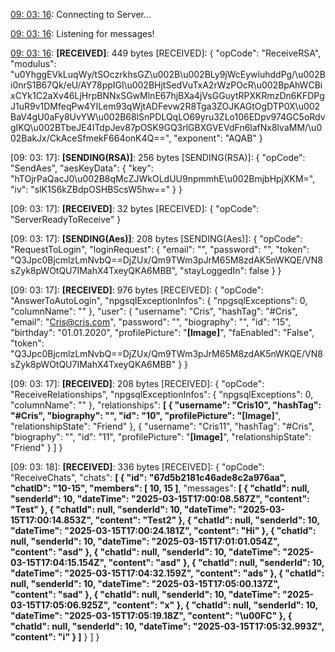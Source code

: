 [09: 03: 16]:
Connecting to Server...

[09: 03: 16]:
Connected!

[09: 03: 16]:
Listening for messages!

[09: 03: 16]:
**[RECEIVED]**: 449 bytes
[RECEIVED]: {
  "opCode": "ReceiveRSA",
  "modulus": "u0YhggEVkLuqWy/tSOczrkhsGZ\u002B\u002BLy9jWcEywluhddPg/\u002Bi0nrS1B67Qk/eU/AY78ppIGl\u002BHjtSedVuTxA2rWzPOcR\u002BpAhWCBixCYk1C2aXv46LjHrpBNNxSGwMlnE67hjBXa4jVsGGuytRPXKRmzDn6KFDPgJ1uR9v1DMfeqPw4YILem93qWjtADFevw2R8Tga3ZOJKAGtOgDTP0X\u002BaV4gU0aFy8UvYW\u002B68lSnPDLQqLO69yru3ZLo106EDpv974GC5oRdvgIKQ\u002BTbeJE4ITdpJev87pOSK9GQ3rlGBXGVEVdFn6lafNx8lvaMM/\u002BakJx/CkAceSfmekF664onK4Q==",
  "exponent": "AQAB"
}

[09: 03: 17]:
**[SENDING(RSA)]**: 256 bytes
[SENDING(RSA)]: {
  "opCode": "SendAes",
  "aesKeyData": {
    "key": "hTOjrPaQacJ0\u002B8qMcZJWkOLdUU9npmmhE\u002BmjbHpjXKM=",
    "iv": "slK1S6kZBdpOSHBScsW5hw=="
  }
}

[09: 03: 17]:
**[RECEIVED]**: 32 bytes
[RECEIVED]: {
  "opCode": "ServerReadyToReceive"
}

[09: 03: 17]:
**[SENDING(Aes)]**: 208 bytes
[SENDING(Aes)]: {
  "opCode": "RequestToLogin",
  "loginRequest": {
    "email": "",
    "password": "",
    "token": "Q3Jpc0BjcmlzLmNvbQ==DjZUx/Qm9TWm3pJrM65M8zdAK5nWKQE/VN8sZyk8pWOtQU7IMahX4TxeyQKA6MBB",
    "stayLoggedIn": false
  }
}

[09: 03: 17]:
**[RECEIVED]**: 976 bytes
[RECEIVED]: {
  "opCode": "AnswerToAutoLogin",
  "npgsqlExceptionInfos": {
    "npgsqlExceptions": 0,
    "columnName": ""
  },
  "user": {
    "username": "Cris",
    "hashTag": "#Cris",
    "email": "Cris@cris.com",
    "password": "",
    "biography": "",
    "id": "15",
    "birthday": "01.01.2020",
    "profilePicture": "**[Image]**",
    "faEnabled": "False",
    "token": "Q3Jpc0BjcmlzLmNvbQ==DjZUx/Qm9TWm3pJrM65M8zdAK5nWKQE/VN8sZyk8pWOtQU7IMahX4TxeyQKA6MBB"
  }
}

[09: 03: 17]:
**[RECEIVED]**: 208 bytes
[RECEIVED]: {
  "opCode": "ReceiveRelationships",
  "npgsqlExceptionInfos": {
    "npgsqlExceptions": 0,
    "columnName": ""
  },
  "relationships": **[
    {
      "username": "Cris10",
      "hashTag": "#Cris",
      "biography": "",
      "id": "10",
      "profilePicture": "[Image]**",
      "relationshipState": "Friend"
    },
    {
      "username": "Cris11",
      "hashTag": "#Cris",
      "biography": "",
      "id": "11",
      "profilePicture": "**[Image]**",
      "relationshipState": "Friend"
    }
  ]
}

[09: 03: 18]:
**[RECEIVED]**: 336 bytes
[RECEIVED]: {
  "opCode": "ReceiveChats",
  "chats": **[
    {
      "id": "67d5b2181c46ade8c2a976aa",
      "chatID": "10-15",
      "members": [
        10,
        15
      ]**,
      "messages": **[
        {
          "chatId": null,
          "senderId": 10,
          "dateTime": "2025-03-15T17:00:08.587Z",
          "content": "Test"
        },
        {
          "chatId": null,
          "senderId": 10,
          "dateTime": "2025-03-15T17:00:14.853Z",
          "content": "Test2"
        },
        {
          "chatId": null,
          "senderId": 10,
          "dateTime": "2025-03-15T17:00:24.181Z",
          "content": "Hi"
        },
        {
          "chatId": null,
          "senderId": 10,
          "dateTime": "2025-03-15T17:01:01.054Z",
          "content": "asd"
        },
        {
          "chatId": null,
          "senderId": 10,
          "dateTime": "2025-03-15T17:04:15.154Z",
          "content": "asd"
        },
        {
          "chatId": null,
          "senderId": 10,
          "dateTime": "2025-03-15T17:04:32.159Z",
          "content": "ads"
        },
        {
          "chatId": null,
          "senderId": 10,
          "dateTime": "2025-03-15T17:05:00.137Z",
          "content": "sad"
        },
        {
          "chatId": null,
          "senderId": 10,
          "dateTime": "2025-03-15T17:05:06.925Z",
          "content": "x"
        },
        {
          "chatId": null,
          "senderId": 10,
          "dateTime": "2025-03-15T17:05:19.18Z",
          "content": "\u00FC"
        },
        {
          "chatId": null,
          "senderId": 10,
          "dateTime": "2025-03-15T17:05:32.993Z",
          "content": "i"
        }
      ]**
    }
  ]
}

